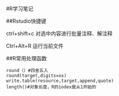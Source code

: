 #R学习笔记

##Rstudio快捷键

ctrl+shift+c 对选中内容进行批量注释、解注释

Ctrl+Alt+R 运行当前文件

##R常用处理函数


	round（）#四舍五入
	round(target,digits=xx)
	write.table(resource,target,append,quote)
	length()#对象长度，R的index是从1开始的